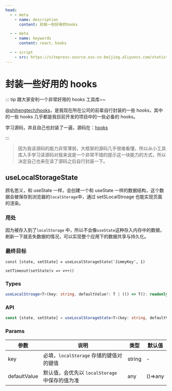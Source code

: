 ```yaml
---
head:
  - - meta
    - name: description
      content: 封装一些好用的hooks

  - - meta
    - name: keywords
      content: react、hooks

  - - script
    - src: https://vitepress-source.oss-cn-beijing.aliyuncs.com/statistics.js
---
```


# 封装一些好用的 hooks

::: tip 跟大家安利一个非常好用的 hooks 工具库~~

[@shihengtech/hooks](https://shiheng-fe.github.io/hooks/use-loading)，是我现在所在公司的前辈自行封装的一些 hooks，其中的一些 hooks 几乎都是我目前开发的项目中的一些必备的 hooks。

学习源码，并且自己也封装了一遍，源码在：[hooks](https://github.com/Jimmylxue/hooks)

:::

> 因为我读源码的能力非常薄弱，大框架的源码几乎很难看懂，所以从小工具库入手学习读源码对我来说是一个非常不错的提示这一块能力的方式，所以决定自己也来在读了源码之后自行封装一下。

## useLocalStorageState

顾名思义，和 useState 一样，会创建一个和 useState 一样的数据结构，这个数据会被保存到浏览器的`localStorage`中，通过 setSLocalStroage 也能实现页面的渲染。

### 用处

因为被存入到了`localStorage` 中，所以不会像`useState`这种存入内存中的数据，刷新一下就丢失数据的情况，可以实现整个应用下的数据共享与持久化。

### 最终目标

```tsx
const [state, setState] = useLocalStorageState('JimmyKey', 1)

setTimeout(setState(v => v++))
```

### Types

```ts
useLocalStroage<T>(key: string, defaultValue?: T | (() => T)): readonly [T, React.Dispatch<React.SetStateAction<T>>];
```

### API

```typescript
const [state, setState] = useLocalStorageState<T>(key: string, defaultValue?: T | (() => T));
```

### Params

| 参数         | 说明                                           | 类型   | 默认值  |
| ------------ | ---------------------------------------------- | ------ | ------- |
| key          | 必填，`localStorage` 存储的键值对的键值        | string | -       |
| defaultValue | 默认值，会优先以 `localStorage` 中保存的值为准 | any    | ()=>any |

